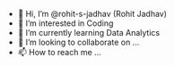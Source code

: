 - 👋 Hi, I’m @rohit-s-jadhav (Rohit Jadhav)
- 👀 I’m interested in Coding
- 🌱 I’m currently learning Data Analytics
- 💞️ I’m looking to collaborate on ...
- 📫 How to reach me ...

<!---
rohit-s-jadhav/rohit-s-jadhav is a ✨ special ✨ repository because its `README.md` (this file) appears on your GitHub profile.
You can click the Preview link to take a look at your changes.
--->
